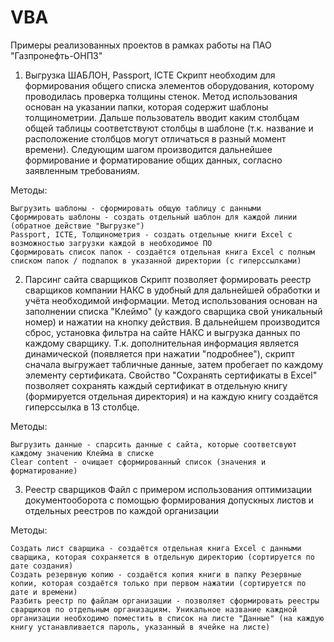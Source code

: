 # VBA

Примеры реализованных проектов в рамках работы на ПАО "Газпронефть-ОНПЗ"

1) Выгрузка ШАБЛОН, Passport, ICTE
  Скрипт необходим для формирования общего списка элементов оборудования, которому проводилась проверка толщины стенок. Метод использования основан на указании папки, которая содержит шаблоны толщинометрии. Дальше пользователь вводит каким столбцам общей таблицы соответствуют столбцы в шаблоне (т.к. название и расположение столбцов могут отличаться в разный момент времени). Следующим шагом производится дальнейшее формирование и форматирование общих данных, согласно заявленным требованиям.
  
  Методы:
  
    Выгрузить шаблоны - сформировать общую таблицу с данными
    Сформировать шаблоны - создать отдельный шаблон для каждой линии (обратное действие "Выгрузке")
    Passport, ICTE, Толщинометрия - создать отдельные книги Excel с возможностью загрузки каждой в необходимое ПО
    Сформировать список папок - создаётся отдельная книга Excel с полным списком папок / подпапок в указанной директории (с гиперссылками)
  
  
2) Парсинг сайта сварщиков
  Скрипт позволяет формировать реестр сварщиков компании НАКС в удобный для дальнейшей обработки и учёта необходимой информации. Метод использования основан на заполнении списка "Клеймо" (у каждого сварщика свой уникальный номер) и нажатии на кнопку действия. В дальнейшем производится сброс, установка фильтра на сайте НАКС и выгрузка данных по каждому сварщику. Т.к. дополнительная информация является динамической (появляется при нажатии "подробнее"), скрипт сначала выгружает табличные данные, затем пробегает по каждому элементу сертификата. Свойство "Сохранять сертификаты в Excel" позволяет сохранять каждый сертификат в отдельную книгу (формируется отдельная директория) и на каждую книгу создаётся гиперссылка в 13 столбце.
  
  Методы:
  
    Выгрузить данные - спарсить данные с сайта, которые соответсвуют каждому значению Клейма в списке
    Clear content - очищает сформированный список (значения и форматирование)
  
  
3) Реестр сварщиков
  Файл с примером использования оптимизации документооборота с помощью формирования допускных листов и отдельных реестров по каждой организации
  
  Методы:
  
    Создать лист сварщика - создаётся отдельная книга Excel с данными сварщика, которая сохраняется в отдельную директорию (сортируется по дате создания)
    Создать резервную копию - создаётся копия книги в папку Резервные копии, которая создаётся только при первом нажатии (сортируется по дате и времени)
    Разбить реестр по файлам организации - позволяет сформировать реестры сварщиков по отдельным организациям. Уникальное название каждной организации необходимо поместить в список на листе "Данные" (на каждую книгу устанавливается пароль, указанный в ячейке на листе)
